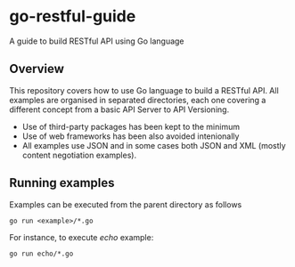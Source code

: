 # go-restful-guide
A guide to build RESTful API using Go language

## Overview
This repository covers how to use Go language to build a RESTful API. All examples are organised in separated directories, each one covering a different concept from a basic API Server to API Versioning.

* Use of third-party packages has been kept to the minimum
* Use of web frameworks has been also avoided intenionally
* All examples use JSON and in some cases both JSON and XML (mostly content negotiation examples).

## Running examples
Examples can be executed from the parent directory as follows

```
go run <example>/*.go
```

For instance, to execute *echo* example:

```
go run echo/*.go
```
